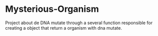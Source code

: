 # Mysterious-Organism

Project about de DNA mutate through a several function responsible for creating a object that return a organism with dna mutate.
